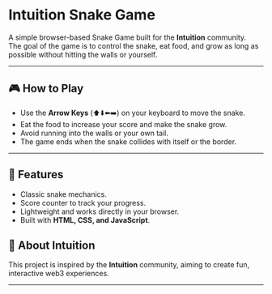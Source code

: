 # Intuition Snake Game 

A simple browser-based Snake Game built for the **Intuition** community.  
The goal of the game is to control the snake, eat food, and grow as long as possible without hitting the walls or yourself.

---

## 🎮 How to Play
- Use the **Arrow Keys** (⬆️⬇️⬅️➡️) on your keyboard to move the snake.  
- Eat the food to increase your score and make the snake grow.  
- Avoid running into the walls or your own tail.  
- The game ends when the snake collides with itself or the border.

---

## 🚀 Features
- Classic snake mechanics.  
- Score counter to track your progress.  
- Lightweight and works directly in your browser.  
- Built with **HTML, CSS, and JavaScript**.  
## 🔗 About Intuition
This project is inspired by the **Intuition** community, aiming to create fun, interactive web3 experiences.  

---
